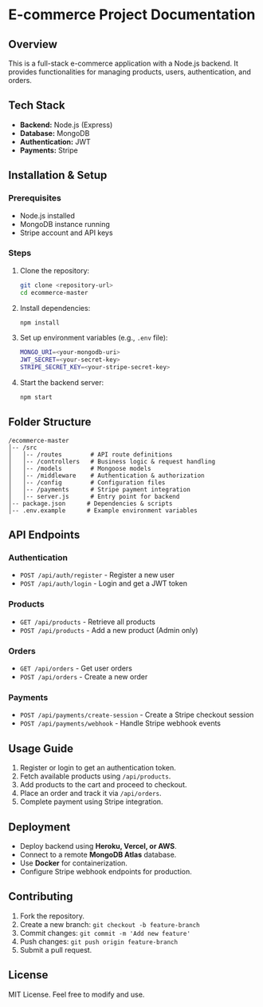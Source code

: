 # E-commerce Project Documentation

## Overview
This is a full-stack e-commerce application with a Node.js backend. It provides functionalities for managing products, users, authentication, and orders.

## Tech Stack
- **Backend:** Node.js (Express)
- **Database:** MongoDB
- **Authentication:** JWT
- **Payments:** Stripe

## Installation & Setup

### Prerequisites
- Node.js installed
- MongoDB instance running
- Stripe account and API keys

### Steps
1. Clone the repository:
   ```sh
   git clone <repository-url>
   cd ecommerce-master
   ```
2. Install dependencies:
   ```sh
   npm install
   ```
3. Set up environment variables (e.g., `.env` file):
   ```sh
   MONGO_URI=<your-mongodb-uri>
   JWT_SECRET=<your-secret-key>
   STRIPE_SECRET_KEY=<your-stripe-secret-key>
   ```
4. Start the backend server:
   ```sh
   npm start
   ```

## Folder Structure
```
/ecommerce-master
│-- /src
│   │-- /routes        # API route definitions
│   │-- /controllers   # Business logic & request handling
│   │-- /models        # Mongoose models
│   │-- /middleware    # Authentication & authorization
│   │-- /config        # Configuration files
│   │-- /payments      # Stripe payment integration
│   │-- server.js      # Entry point for backend
│-- package.json      # Dependencies & scripts
│-- .env.example      # Example environment variables
```

## API Endpoints
### Authentication
- `POST /api/auth/register` - Register a new user
- `POST /api/auth/login` - Login and get a JWT token

### Products
- `GET /api/products` - Retrieve all products
- `POST /api/products` - Add a new product (Admin only)

### Orders
- `GET /api/orders` - Get user orders
- `POST /api/orders` - Create a new order

### Payments
- `POST /api/payments/create-session` - Create a Stripe checkout session
- `POST /api/payments/webhook` - Handle Stripe webhook events

## Usage Guide
1. Register or login to get an authentication token.
2. Fetch available products using `/api/products`.
3. Add products to the cart and proceed to checkout.
4. Place an order and track it via `/api/orders`.
5. Complete payment using Stripe integration.

## Deployment
- Deploy backend using **Heroku, Vercel, or AWS**.
- Connect to a remote **MongoDB Atlas** database.
- Use **Docker** for containerization.
- Configure Stripe webhook endpoints for production.

## Contributing
1. Fork the repository.
2. Create a new branch: `git checkout -b feature-branch`
3. Commit changes: `git commit -m 'Add new feature'`
4. Push changes: `git push origin feature-branch`
5. Submit a pull request.

## License
MIT License. Feel free to modify and use.

